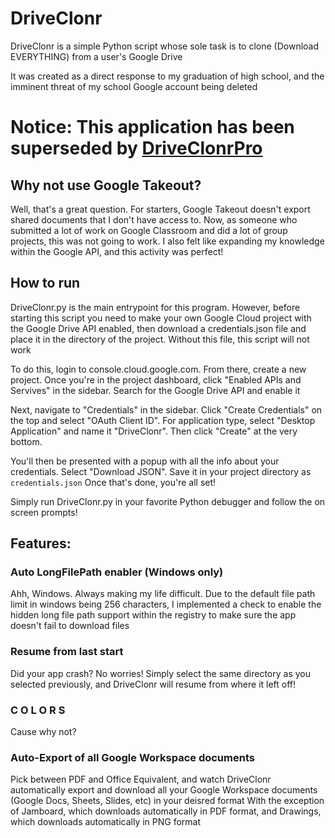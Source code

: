 # DriveClonr
DriveClonr is a simple Python script whose sole task is to clone (Download EVERYTHING) from a user's Google Drive

It was created as a direct response to my graduation of high school, and the imminent threat of my school Google account being deleted 

# Notice: This application has been superseded by [DriveClonrPro](https://github.com/IbraTech04/DriveClonrPro)

## Why not use Google Takeout?
Well, that's a great question. For starters, Google Takeout doesn't export shared documents that I don't have access to. Now, as someone who submitted a lot of work on Google Classroom and did a lot of group projects, this was not going to work. I also felt like expanding my knowledge within the Google API, and this activity was perfect!

## How to run
DriveClonr.py is the main entrypoint for this program. However, before starting this script you need to make your own Google Cloud project with the Google Drive API enabled, then download a credentials.json file and place it in the directory of the project. Without this file, this script will not work

To do this, login to console.cloud.google.com. From there, create a new project. Once you're in the project dashboard, click "Enabled APIs and Servives" in the sidebar. Search for the Google Drive API and enable it

Next, navigate to "Credentials" in the sidebar. Click "Create Credentials" on the top and select "OAuth Client ID". For application type, select "Desktop Application" and name it "DriveClonr". Then click "Create" at the very bottom. 

You'll then be presented with a popup with all the info about your credentials. Select "Download JSON". Save it in your project directory as `credentials.json`
Once that's done, you're all set! 

Simply run DriveClonr.py in your favorite Python debugger and follow the on screen prompts!

## Features:
### Auto LongFilePath enabler (Windows only)
Ahh, Windows. Always making my life difficult. Due to the default file path limit in windows being 256 characters, I implemented a check to enable the hidden long file path support within the registry to make sure the app doesn't fail to download files

### Resume from last start
Did your app crash? No worries! Simply select the same directory as you selected previously, and DriveClonr will resume from where it left off!

### C O L O R S 
Cause why not?

### Auto-Export of all Google Workspace documents
Pick between PDF and Office Equivalent, and watch DriveClonr automatically export and download all your Google Workspace documents (Google Docs, Sheets, Slides, etc) in your deisred format
With the exception of Jamboard, which downloads automatically in PDF format, and Drawings, which downloads automatically in PNG format
